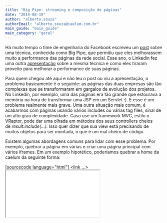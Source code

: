 ```yaml
---
title: "Big Pipe: streaming e composição de páginas"
date: "2014-08-19"
author: "alberto.souza"
authorEmail: "alberto.souza@caelum.com.br"
main_guide: "main_guide"
main_category: "geral"
---
```


Há muito tempo o time de engenharia do Facebook escreveu um [post](https://www.facebook.com/notes/facebook-engineering/bigpipe-pipelining-web-pages-for-high-performance/389414033919) sobre uma técnica, conhecida como Big Pipe, que permitiu que eles melhorassem muito a performance das páginas da rede social. Esse ano, o Linkedin fez uma outra [apresentação](http://engineering.linkedin.com/play/composable-and-streamable-play-apps) sobre a mesma técnica e como eles tiraram proveito para melhorar a performance de suas páginas.

Para quem chegou até aqui e não leu o post ou viu a apresentação, o problema basicamente é o seguinte: as páginas das duas empresas são tão complexas que se transformaram em gargalos de evolução dos projetos. No Linkedin, por exemplo, uma das páginas era tão grande que estourava a memória na hora de transformar uma JSP em um Servlet :). E esse é um problema realmente mais grave. Uma outra situação mais comum, é acabarmos com páginas usando vários includes ou várias tag files, sinal de um alto grau de complexidade. Caso use um framework MVC, estilo o VRaptor, pode dar uma olhada em métodos dos seus controllers cheios de _result.include(...)._ Isso quer dizer que sua view está precisando de muitos objetos para ser montada, o que é um mal cheiro de código.

Existem algumas abordagens comuns para lidar com esse problema. Por exemplo, quebrar a página em várias e criar uma página principal com vários iframes. Em um exemplo hipotético, poderíamos quebrar a home da caelum da seguinte forma:

\[sourcecode language="html"\] <html> <head> <link ...> <script src=".."></script> </head> <body> <!-- Conteudo da pagina--> <iframe src="courses"/> <iframe src="calendar"/> <iframe src="blog"/> <!--resto do conteudo--> </body> </html>

\[/sourcecode\]

Uma outra abordagem é ter a mesma página principal e fazer várias requisições ajax para ir buscando os conteúdos necessários para a montagem. Por mais que essas soluções resolvam o problema das páginas muito complicadas, um novo problema é gerado. O lado cliente fica responsável por fazer os requests de cada trecho de página, ou seja, o cliente é onerado por conta de um problema gerado no servidor. Cada trecho da página separado em um iframe ou carregado por ajax resulta em um novo request para o servidor:

[![iframes](https://blog.caelum.com.br/wp-content/uploads/2014/07/iframes.png)](https://blog.caelum.com.br/wp-content/uploads/2014/07/iframes.png)

É importante considerar que cada request feito do navegador ao servidor tem um custo razoável na performance de carregamento da página, pois cada requisição http requer que o navegador perca tempo abrindo um novo socket TCP com o servidor remoto. Sabemos que minimizar o número de requisições ao servidor é uma das práticas de otimização web mais importantes, como destacado [neste post](https://blog.caelum.com.br/por-uma-web-mais-rapida-26-tecnicas-de-otimizacao-de-sites/#l8).

Com isso, as soluções de ajax e iframes se tornaram inviáveis para o Facebook. A equipe da rede social desenvolveu uma nova abordagem de quebrar uma página em várias: ao invés de deixar o lado cliente executar vários requests, o servidor fica responsável por fazer os vários requests e montar a página final. Assim, o navegador executa apenas uma requisição ao servidor que fica encarregado de construir a página com diversos requests locais:

[![pagelets](https://blog.caelum.com.br/wp-content/uploads/2014/07/pagelets.png)](https://blog.caelum.com.br/wp-content/uploads/2014/07/pagelets.png)

Pegamos carona nessa idéia e criamos um [plugin](https://github.com/asouza/vraptor-streamable-pages) para o VRaptor que permite fazer exatamente a mesma coisa. Confira o exemplo de página abaixo:

\[sourcecode language="html"\] <html> <head> <link ...> <script src=".."></script> </head> <body> <!-- Conteudo da pagina--> <div class="big-container home-secao" id="courses-pagelet"> </div> <div class="big-container home-secao" id="blog-pagelet"> </div> <div class="big-container home-calendario" id="calendar-pagelet"> </div> <!--resto do conteudo--> </body> <vraptor:stream> <vraptor:page url="courses"/> <vraptor:page url="calendar"/> <vraptor:page url="blog"/> </vraptor:stream> </html> \[/sourcecode\]

Por debaixo do pano, tudo que não está dentro da tag **stream** será enviado imediatamente para o servidor. O plugin fica responsável por fazer um request para cada url passada e, na medida que os conteúdos forem sendo devolvidos, eles vão sendo enviados para o cliente. Para melhorar, todos os requests são feitos em paralelo e são enviados para o cliente na medida que vão chegando. O que leva a seguinte pergunta: caso o calendário dos cursos seja devolvido antes dos últimos posts no blog, como fazemos para posicioná-los corretamente?

Essa responsabilidade fica dentro do trecho de página devolvido, também chamado de Pagelet nos frameworks que implementam esta técnica. Perceba que na página principal deixamos algumas divs com com ids específicos.

\[sourcecode language="html"\] <div class="big-container home-secao" id="courses-pagelet"> </div> <div class="big-container home-secao" id="blog-pagelet"> </div> <div class="big-container home-calendario" id="calendar-pagelet"> </div>

\[/sourcecode\]

Agora o próprio pagelet é capaz de pegar o html gerado e posicionar no lugar correto.

\[sourcecode language="html"\] <noscript id="courses-content"> <div class="home-empresas"> <h2 class="home-subtitulo">Quem já treinou aqui</h2> <ul class="home-empresas-lista"> <li class="sp-home-petrobras home-empresa">Petrobras</li> <li class="sp-home-samsung home-empresa">Samsung</li> </ul> </div> <div class="home-depoimentos"><h2 class="home-subtitulo">O que os alunos falam</h2>

<div class="curso-depoimentos"> <div class="depoimento"> <blockquote>O treinamento dado pela Caelum foi fundamental e suficiente para viabilizar a implatação do Scrum em minha equipe de Dev. </blockquote> </div> </div> </div> </noscript>

<script> var pagelet = document.getElementById("courses-content"); document.getElementById("courses-pagelet").innerHTML = pagelet.textContent||pagelet.innerHTML; </script> \[/sourcecode\]

Existem 3 grandes vantagens nessa abordagem. A primeira é que o servidor consegue devolver alguma coisa para o cliente de uma maneira bem mais rápida, pois não precisa esperar processar todos os dados para montar a página. Ainda nessa linha, o servidor pode inclusive decidir em priorizar algum conteúdo, por exemplo no Facebook, geralmente a timeline é a primeira coisa a aparecer. A terceira vantagem é a manutenção dos códigos responsáveis por gerar os pagelets. Cada trecho de página ficará bem menor e muito mais fácil de testar.

Analisando mais a fundo, essa quebra já é bem praticada nos sistemas. Dividir o projeto em vários serviços web já é uma técnica muito utilizada no backend, agora estamos expandindo a mesma idéia para as suas páginas, afinal de contas elas são tão importantes quanto o resto :). Já começamos a utilizar técnica em um de nossos projetos, o GUJ. Atualmente existe a home [padrão](http://www.guj.com.br) e a que utiliza o [plugin](http://www.guj.com.br/streamedHome). Com o firebug ou o chrome tools aberto, acesse as duas e veja as diferenças!

[Guilherme Silveira](https://twitter.com/guilhermecaelum) vai fazer uma [apresentação](http://qconrio.com/presentation/por-tr%C3%A1s-dos-panos-java-na-web-com-processamento-paralelo) na QCon do Rio de Janeiro onde ele apresentará os detalhes de implementação dessa técnica! Caso esteja por lá, não perca!

